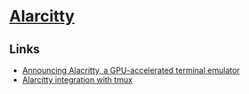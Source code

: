 # [Alarcitty](https://github.com/jwilm/alacritty)

## Links

- [Announcing Alacritty, a GPU-accelerated terminal emulator](https://jwilm.io/blog/announcing-alacritty/)
- [Alarcitty integration with tmux](https://arAslan.io/2018/02/05/gpu-accelerated-terminal-alacritty/)
